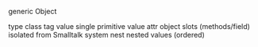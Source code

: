 generic Object

type	class tag
value	single primitive value
attr		object slots (methods/field)
		isolated from Smalltalk system
nest		nested values (ordered)